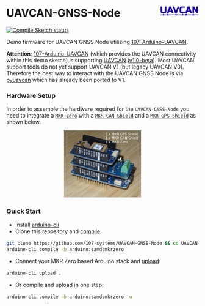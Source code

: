 <a href="https://uavcan.org/"><img align="right" src="https://raw.githubusercontent.com/107-systems/.github/main/logo/uavcan.svg" width="20%"></a>
UAVCAN-GNSS-Node
================

[![Compile Sketch status](https://github.com/107-systems/UAVCAN-GNSS-Node/workflows/Compile%20Sketch/badge.svg)](https://github.com/107-systems/UAVCAN-GNSS-Node/actions?workflow=Compile+Sketch)

Demo firmware for UAVCAN GNSS Node utilizing [107-Arduino-UAVCAN](https://github.com/107-systems/107-Arduino-UAVCAN).

**Attention**: [107-Arduino-UAVCAN](https://github.com/107-systems/107-Arduino-UAVCAN) (which provides the UAVCAN connectivity within this demo sketch) is supporting [UAVCAN](https://uavcan.org/) ([v1.0-beta](https://uavcan.org/specification/UAVCAN_Specification_v1.0-beta.pdf)). Most UAVCAN support tools do not yet support UAVCAN V1 (but legacy UAVCAN V0). Therefore the best way to interact with the UAVCAN GNSS Node is via [pyuavcan](https://github.com/UAVCAN/pyuavcan) which has already been ported to V1.

### Hardware Setup
In order to assemble the hardware required for the `UAVCAN-GNSS-Node` you need to integrate a [`MKR Zero`](https://store.arduino.cc/mkr-zero) with a [`MKR CAN Shield`](https://store.arduino.cc/arduino-mkr-can-shield) and a [`MKR GPS Shield`](https://store.arduino.cc/arduino-mkr-gps-shield) as shown below.

<p align="center">
  <img src="uavcan-gnss-node-arduino-stack.jpg" width="40%">
</p>

### Quick Start
* Install [arduino-cli](https://arduino.github.io/arduino-cli/latest/installation)
* Clone this repository and [compile](https://arduino.github.io/arduino-cli/latest/commands/arduino-cli_compile/):
```bash
git clone https://github.com/107-systems/UAVCAN-GNSS-Node && cd UAVCAN-GNSS-Node
arduino-cli compile -b arduino:samd:mkrzero
```
* Connect your MKR Zero based Arduino stack and [upload](https://arduino.github.io/arduino-cli/latest/commands/arduino-cli_upload/):
```bash
arduino-cli upload .
```
* Or compile and upload in one step:
```bash
arduino-cli compile -b arduino:samd:mkrzero -u
```
